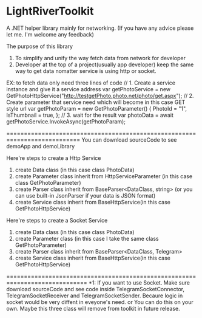LightRiverToolkit
=================

A .NET helper library mainly for networking.
(If you have any advice please let me. I'm welcome any feedback)

The purpose of this library
1. To simplify and unify the way fetch data from network for developer
2. Developer at the top of a project(usually app developer) keep the same way to get data nomatter service is using http or socket.

EX:
to fetch data only need three lines of code
// 1. Create a service instance and give it a service address
var getPhotoService = new GetPhotoHttpService("http://testgetPhoto.photo.net/photo/get.aspx");
// 2. Create parameter that service need which will become in this case GET style url
var getPhotoParam = new GetPhotoParameter() {
    PhotoId = "1",
    IsThumbnail = true,
};
// 3. wait for the result
var photoData = await getPhotoService.InvokeAsync(getPhotoParam);

===========================================================================
You can download sourceCode to see demoApp and demoLibrary

Here're steps to create a Http Service
1. create Data class (in this case class PhotoData)
2. create Parameter class inherit from HttpServiceParameter (in this case class GetPhotoParameter)
3. create Parser class inherit from BaseParser<DataClass, string> (or you can use built-in JsonParser if your data is JSON format)
4. create Service class inherit from BaseHttpService(in this case GetPhotoHttpService)

Here're steps to create a Socket Service
1. create Data class (in this case class PhotoData)
2. create Parameter class (in this case I take the same class GetPhotoParameter)
3. create Parser class inherit from BaseParser<DataClass, Telegram>
4. create Service class inherit from BaseHttpService(in this case GetPhotoHttpService)

=============================================================================
*1:
If you want to use Socket.
Make sure download sourceCode and see code inside TelegramSocketConnector, TelegramSocketReceiver and TelegramSocketSender.
Becaure logic in socket would be very diffent in eveyone's need. or You can do this on your own. Maybe this three class
will remove from toolkit in future release.
